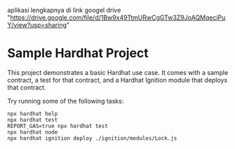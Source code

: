 

aplikasi lengkapnya di link googel drive "https://drive.google.com/file/d/1Bw9x49TtmURwCgGTw3Z9JoAQMqeciPuY/view?usp=sharing"

# Sample Hardhat Project

This project demonstrates a basic Hardhat use case. It comes with a sample contract, a test for that contract, and a Hardhat Ignition module that deploys that contract.

Try running some of the following tasks:

```shell
npx hardhat help
npx hardhat test
REPORT_GAS=true npx hardhat test
npx hardhat node
npx hardhat ignition deploy ./ignition/modules/Lock.js
```
